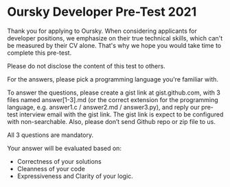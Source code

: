 # Oursky Developer Pre-Test 2021

Thank you for applying to Oursky. When considering applicants for developer positions, we emphasize on their true
technical skills, which can't be measured by their CV alone. That's why we hope you would take time to complete this
pre-test.

Please do not disclose the content of this test to others.

For the answers, please pick a programming language you're familiar with.

To answer the questions, please create a gist link at gist.github.com, with 3 files named answer[1-3].md (or the correct
extension for the programming language, e.g. answer1.c / answer2.md / answer3.py), and reply our pre-test interview
email with the gist link. The gist link is expect to be configured with non-searchable. Also, please don’t send Github
repo or zip file to us.

All 3 questions are mandatory.

Your answer will be evaluated based on:
* Correctness of your solutions
* Cleanness of your code
* Expressiveness and Clarity of your logic.
